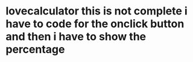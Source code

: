 # lovecalculator this is not complete i have to code for the onclick button and then i have to show the percentage 
